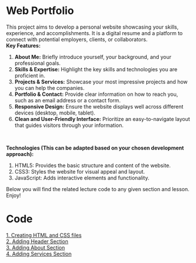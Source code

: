 <h1>Web Portfolio</h1>

This project aims to develop a personal website showcasing your skills, experience, and accomplishments. It is a digital resume and a platform to connect with potential employers, clients, or collaborators.
<br/>
**Key Features:**
<br/>
1. **About Me:** Briefly introduce yourself, your background, and your professional goals. <br/>
2. **Skills & Expertise:** Highlight the key skills and technologies you are proficient in. <br/>
3. **Projects & Services:** Showcase your most impressive projects and how you can help the companies.<br/>
4. **Portfolio & Contact:** Provide clear information on how to reach you, such as an email address or a contact form.<br/>
5. **Responsive Design:** Ensure the website displays well across different devices (desktop, mobile, tablet).<br/>
6. **Clean and User-Friendly Interface:** Prioritize an easy-to-navigate layout that guides visitors through your information.<br/>
<br/>

**Technologies (This can be adapted based on your chosen development approach):** <br/>
1. HTML5: Provides the basic structure and content of the website.<br/>
2. CSS3: Styles the website for visual appeal and layout.<br/>
3. JavaScript: Adds interactive elements and functionality.<br/>

Below you will find the related lecture code to any given section and lesson. Enjoy!

# Code

[1. Creating HTML and CSS files](https://github.com/sneha-lohana/Hunarho/commit/ca75055b0ff0fdc5e32b6371b21521a1764222f8) <br/>
[2. Adding Header Section](https://github.com/sneha-lohana/Hunarho/commit/751726ea83aeabfdd505de78797bc4e524a66378) <br/>
[3. Adding About Section](https://github.com/sneha-lohana/Hunarho/commit/ca973755fca6e55ca6ac2bdcca96a0f97f9603c7) <br/>
[4. Adding Services Section](https://github.com/sneha-lohana/Hunarho/commit/2aeaee520f0c2985c14a82251ed699426232fad7) <br/>


